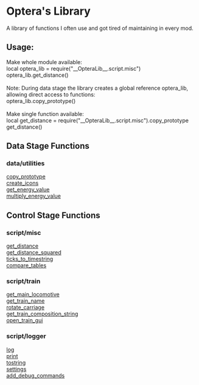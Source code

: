 # Optera's Library
A library of functions I often use and got tired of maintaining in every mod.

## Usage:

Make whole module available:<br />
local optera_lib = require("\_\_OpteraLib\_\_.script.misc")<br />
optera_lib.get_distance()<br />
<br />
Note: During data stage the library creates a global reference optera_lib, allowing direct access to functions:<br />
optera_lib.copy_prototype()<br />
<br />
Make single function available:<br />
local get_distance = require("\_\_OpteraLib\_\_.script.misc").copy_prototype<br />
get_distance()<br />



## Data Stage Functions

### data/utilities
[copy_prototype](https://github.com/Yousei9/Opteras-Library/wiki/Data-Stage-Functions#copy_prototype)<br />
[create_icons](https://github.com/Yousei9/Opteras-Library/wiki/Data-Stage-Functions#create_icons)<br />
[get_energy_value](https://github.com/Yousei9/Opteras-Library/wiki/Data-Stage-Functions#get_energy_value)<br />
[multiply_energy_value](https://github.com/Yousei9/Opteras-Library/wiki/Data-Stage-Functions#multiply_energy_value)<br />

## Control Stage Functions

### script/misc
[get_distance](https://github.com/Yousei9/Opteras-Library/wiki/Control-Stage-Functions#get_distance)<br />
[get_distance_squared](https://github.com/Yousei9/Opteras-Library/wiki/Control-Stage-Functions#get_distance_squared)<br />
[ticks_to_timestring](https://github.com/Yousei9/Opteras-Library/wiki/Control-Stage-Functions#ticks_to_timestring)<br />
[compare_tables](https://github.com/Yousei9/Opteras-Library/wiki/Control-Stage-Functions#compare_tables)<br />

### script/train
[get_main_locomotive](https://github.com/Yousei9/Opteras-Library/wiki/Control-Stage-Functions#get_main_locomotive)<br />
[get_train_name](https://github.com/Yousei9/Opteras-Library/wiki/Control-Stage-Functions#get_train_name)<br />
[rotate_carriage](https://github.com/Yousei9/Opteras-Library/wiki/Control-Stage-Functions#rotate_carriage)<br />
[get_train_composition_string](https://github.com/Yousei9/Opteras-Library/wiki/Control-Stage-Functions#get_train_composition_string)<br />
[open_train_gui](https://github.com/Yousei9/Opteras-Library/wiki/Control-Stage-Functions#open_train_gui)<br />

### script/logger
[log](https://github.com/Yousei9/Opteras-Library/wiki/Control-Stage-Functions#log)<br />
[print](https://github.com/Yousei9/Opteras-Library/wiki/Control-Stage-Functions#print)<br />
[tostring](https://github.com/Yousei9/Opteras-Library/wiki/Control-Stage-Functions#tostring)<br />
[settings](https://github.com/Yousei9/Opteras-Library/wiki/Control-Stage-Functions#settings)<br />
[add_debug_commands](https://github.com/Yousei9/Opteras-Library/wiki/Control-Stage-Functions#add_debug_commands)<br />
